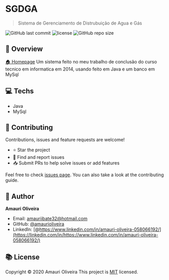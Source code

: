   <!-- ![banner](https://github.com/lucas-lm/create-md/raw/master/media/profile-readme-example.gif) -->

# SGDGA

> Sistema de Gerenciamento de Distrubuição de Agua e Gás

![GitHub last commit](https://img.shields.io/github/last-commit/amaurioliveira/SGDGA-ETEC-TCC-2014)
![license](https://img.shields.io/github/license/amaurioliveira/SGDGA-ETEC-TCC-2014)
![GitHub repo size](https://img.shields.io/github/repo-size/amaurioliveira/SGDGA-ETEC-TCC-2014)

## :telescope: Overview

  [🏠 Homepage](https://github.com/AmauriOliveira/SGDGA-ETEC-TCC-2014)
Um sistema feito no meu trabalho de conclusão do curso tecnico em informatica em 2014, usando feito em Java e um banco em MySql
## :computer: Techs
  
- Java
- MySql



## :star2: Contributing

Contributions, issues and feature requests are welcome!

- ⭐️ Star the project
- 🐛 Find and report issues
- 📥 Submit PRs to help solve issues or add features

Feel free to check [issues page](https://github.com/AmauriOliveira/SGDGA-ETEC-TCC-2014/issues). You can also take a look at the contributing guide.

## :bow: Author

**Amauri Oliveira** 
* Email: amauriibate32@hotmail.com
* GitHub: [@amaurioliveira](https://github.com/amaurioliveira)
* LinkedIn: [@https://www.linkedin.com/in/amauri-oliveira-058066192/](https://linkedin.com/in/https://www.linkedin.com/in/amauri-oliveira-058066192/)

## :books: License

Copyright © 2020 Amauri Oliveira
This project is [MIT](license) licensed.